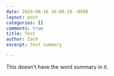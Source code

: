 ```yaml
---
date: 2020-08-16 16:09:28 -0500
layout: post
categories: []
comments: true
title: Test
author: Zach
excerpt: Test summary

---
```

This doesn't have the word summary in it.